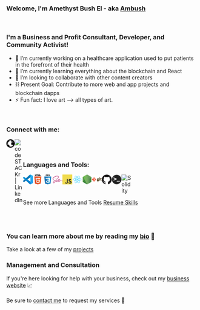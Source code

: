 ### Welcome, I'm Amethyst Bush El - aka [Ambush]

<br />

### I'm a Business and Profit Consultant, Developer, and Community Activist! 

- 🔭 I’m currently working on a healthcare application used to put patients in the forefront of their health
- 🌱 I’m currently learning everything about the blockchain and React
- 👯 I’m looking to collaborate with other content creators
- ⛓ Present Goal: Contribute to more web and app projects and blockchain dapps
- ⚡ Fun fact: I love art --> all types of art.

<br />

### Connect with me:

[<img align="left" alt="codeSTACKr.com" width="22px" src="https://raw.githubusercontent.com/iconic/open-iconic/master/svg/globe.svg" />][website]
[<img align="left" alt="codeSTACKr | LinkedIn" width="22px" src="https://cdn.jsdelivr.net/npm/simple-icons@v3/icons/linkedin.svg" />][linkedin]


<br />
<br />

### Languages and Tools:

<img align="left" alt="Visual Studio Code" width="26px" src="https://raw.githubusercontent.com/github/explore/80688e429a7d4ef2fca1e82350fe8e3517d3494d/topics/visual-studio-code/visual-studio-code.png" />
<img align="left" alt="HTML5" width="26px" src="https://raw.githubusercontent.com/github/explore/80688e429a7d4ef2fca1e82350fe8e3517d3494d/topics/html/html.png" />
<img align="left" alt="CSS3" width="26px" src="https://raw.githubusercontent.com/github/explore/80688e429a7d4ef2fca1e82350fe8e3517d3494d/topics/css/css.png" />
<img align="left" alt="Sass" width="26px" src="https://raw.githubusercontent.com/github/explore/80688e429a7d4ef2fca1e82350fe8e3517d3494d/topics/sass/sass.png" />
<img align="left" alt="JavaScript" width="26px" src="https://raw.githubusercontent.com/github/explore/80688e429a7d4ef2fca1e82350fe8e3517d3494d/topics/javascript/javascript.png" />
<img align="left" alt="React" width="26px" src="https://raw.githubusercontent.com/github/explore/80688e429a7d4ef2fca1e82350fe8e3517d3494d/topics/react/react.png" />
<img align="left" alt="Node.js" width="26px" src="https://raw.githubusercontent.com/github/explore/80688e429a7d4ef2fca1e82350fe8e3517d3494d/topics/nodejs/nodejs.png" />
<img align="left" alt="Git" width="26px" src="https://raw.githubusercontent.com/github/explore/80688e429a7d4ef2fca1e82350fe8e3517d3494d/topics/git/git.png" />
<img align="left" alt="GitHub" width="26px" src="https://raw.githubusercontent.com/github/explore/78df643247d429f6cc873026c0622819ad797942/topics/github/github.png" />
<img align="left" alt="Terminal" width="26px" src="https://raw.githubusercontent.com/github/explore/80688e429a7d4ef2fca1e82350fe8e3517d3494d/topics/terminal/terminal.png" />
<img align="left" alt="Solidity" width="26px" src="https://docs.soliditylang.org/en/v0.8.11/_images/logo.svg" />

<br />
<br />
<br />

See more Languages and Tools [Resume Skills]

<br />
<br />

### You can learn more about me by reading my [bio] 📝

Take a look at a few of my [projects]

### Management and Consultation

If you're here looking for help with your business, check out my [business website] 📈
<br />
<br />
Be sure to [contact me] to request my services 🎉


[Ambush]: http://ambush.wzdmatl.com
[website]: http://ambush.wzdmatl.com
[instagram]: https://instagram.com/x_ambush
[linkedin]: https://www.linkedin.com/in/amethyst-bush-a7015950
[Resume Skills]: https://stupefied-brattain-ddc715.netlify.app/skills.html
[bio]: https://stupefied-brattain-ddc715.netlify.app/about.html
[projects]: https://infallible-archimedes-8c04df.netlify.app/project/work.html
[business website]: https://corporations.wzdmatl.com/
[contact me]: https://calendly.com/wzdm/session?month=2022-01
